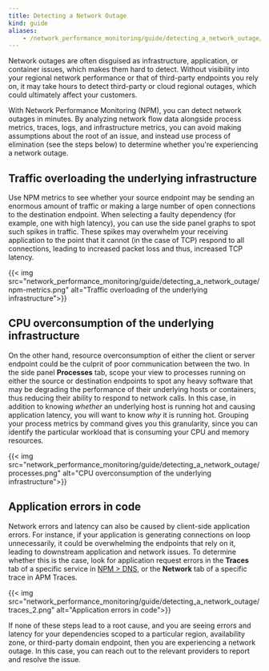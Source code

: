 ```yaml
---
title: Detecting a Network Outage
kind: guide
aliases:
    - /network_performance_monitoring/guide/detecting_a_network_outage/
---
```

Network outages are often disguised as infrastructure, application, or container issues, which makes them hard to detect. Without visibility into your regional network performance or that of third-party endpoints you rely on, it may take hours to detect third-party or cloud regional outages, which could ultimately affect your customers. 

With Network Performance Monitoring (NPM), you can detect network outages in minutes. By analyzing network flow data alongside process metrics, traces, logs, and infrastructure metrics, you can avoid making assumptions about the root of an issue, and instead use process of elimination (see the steps below) to determine whether you're experiencing a network outage.

## Traffic overloading the underlying infrastructure 

Use NPM metrics to see whether your source endpoint may be sending an enormous amount of traffic or making a large number of open connections to the destination endpoint. When selecting a faulty dependency (for example, one with high latency), you can use the side panel graphs to spot such spikes in traffic. These spikes may overwhelm your receiving application to the point that it cannot (in the case of TCP) respond to all connections, leading to increased packet loss and thus, increased TCP latency. 

{{< img src="network_performance_monitoring/guide/detecting_a_network_outage/npm-metrics.png" alt="Traffic overloading of the underlying infrastructure">}}

## CPU overconsumption of the underlying infrastructure

On the other hand, resource overconsumption of either the client or server endpoint could be the culprit of poor communication between the two. In the side panel **Processes** tab, scope your view to processes running on either the source or destination endpoints to spot any heavy software that may be degrading the performance of their underlying hosts or containers, thus reducing their ability to respond to network calls. In this case, in addition to knowing _whether_ an underlying host is running hot and causing application latency, you will want to know _why_ it is running hot. Grouping your process metrics by command gives you this granularity, since you can identify the particular workload that is consuming your CPU and memory resources. 

{{< img src="network_performance_monitoring/guide/detecting_a_network_outage/processes.png" alt="CPU overconsumption of the underlying infrastructure">}}

## Application errors in code

Network errors and latency can also be caused by client-side application errors. For instance, if your application is generating connections on loop unnecessarily, it could be overwhelming the endpoints that rely on it, leading to downstream application and network issues. To determine whether this is the case, look for application request errors in the **Traces** tab of a specific service in [NPM > DNS][1], or the **Network** tab of a specific trace in APM Traces.

{{< img src="network_performance_monitoring/guide/detecting_a_network_outage/traces_2.png" alt="Application errors in code">}}

If none of these steps lead to a root cause, and you are seeing errors and latency for your dependencies scoped to a particular region, availability zone, or third-party domain endpoint, then you are experiencing a network outage. In this case, you can reach out to the relevant providers to report and resolve the issue.

[1]: https://app.datadoghq.com/network/dns